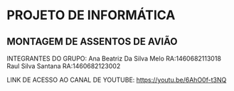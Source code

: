 # PROJETO DE INFORMÁTICA

## MONTAGEM DE ASSENTOS DE AVIÃO

INTEGRANTES DO GRUPO:
Ana Beatriz Da Silva Melo RA:1460682113018
Raul Silva Santana RA:1460682123002

LINK DE ACESSO AO CANAL DE YOUTUBE:
https://youtu.be/6AhO0f-t3NQ
